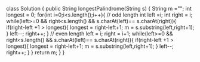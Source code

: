 class Solution {
public String longestPalindrome(String s) {
String m ="";
int longest = 0;
for(int i=0;i<s.length();i++){
// odd length
int left =i;
int right = i;
while(left>=0 && right<s.length() && s.charAt(left)== s.charAt(right)){
if(right-left +1 > longest){
longest = right-left+1;
m = s.substring(left,right+1);
}
left--;
right++;
}
// even length
left = i;
right = i+1;
while(left>=0 && right<s.length() && s.charAt(left)== s.charAt(right)){
if(right-left +1 > longest){
longest = right-left+1;
m = s.substring(left,right+1);
}
left--;
right++;
}
}
return m;
}
}